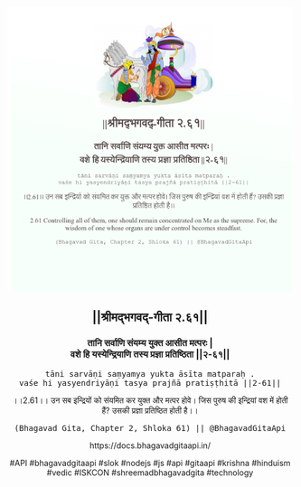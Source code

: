 <img src="../../asset/BG_2_61.png"/>
<center><h2>||श्रीमद्‍भगवद्‍-गीता २.६१||</h2>
<h3>तानि सर्वाणि संयम्य युक्त आसीत मत्परः |<br/>वशे हि यस्येन्द्रियाणि तस्य प्रज्ञा प्रतिष्ठिता ||२-६१||</h3>
<pre>tāni sarvāṇi saṃyamya yukta āsīta matparaḥ .<br/>vaśe hi yasyendriyāṇi tasya prajñā pratiṣṭhitā ||2-61||</pre>
<p>।।2.61।। उन सब इन्द्रियों को संयमित कर युक्त और मत्पर होवे। जिस पुरुष की इन्द्रियां वश में होती हैं? उसकी प्रज्ञा प्रतिष्ठित होती है।।</p>
<pre>(Bhagavad Gita, Chapter 2, Shloka 61) || @BhagavadGitaApi</pre><p>https://docs.bhagavadgitaapi.in/</p><p>#API #bhagavadgitaapi #slok #nodejs #js #api #gitaapi #krishna #hinduism #vedic #ISKCON #shreemadbhagavadgita #technology</p></center>